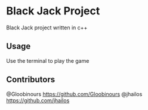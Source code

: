 # Black Jack Project

Black Jack project written in c++

## Usage

Use the terminal to play the game

## Contributors

@Gloobinours    https://github.com/Gloobinours
@jhailos        https://github.com/jhailos